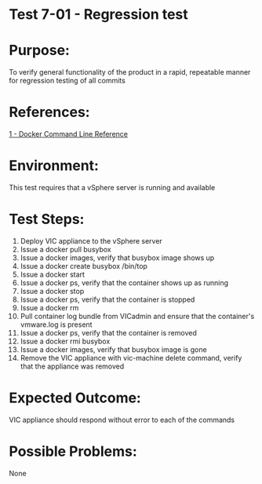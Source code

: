 Test 7-01 - Regression test
=======

# Purpose:
To verify general functionality of the product in a rapid, repeatable manner for regression testing of all commits

# References:
[1 - Docker Command Line Reference](https://docs.docker.com/engine/reference/commandline/)

# Environment:
This test requires that a vSphere server is running and available

# Test Steps:
1. Deploy VIC appliance to the vSphere server
2. Issue a docker pull busybox
3. Issue a docker images, verify that busybox image shows up
4. Issue a docker create busybox /bin/top
5. Issue a docker start <containerID>
6. Issue a docker ps, verify that the container shows up as running
7. Issue a docker stop <containerID>
8. Issue a docker ps, verify that the container is stopped
9. Issue a docker rm <containerID>
10. Pull container log bundle from VICadmin and ensure that the container's vmware.log is present
11. Issue a docker ps, verify that the container is removed
12. Issue a docker rmi busybox
13. Issue a docker images, verify that busybox image is gone
14. Remove the VIC appliance with vic-machine delete command, verify that the appliance was removed

# Expected Outcome:
VIC appliance should respond without error to each of the commands

# Possible Problems:
None

